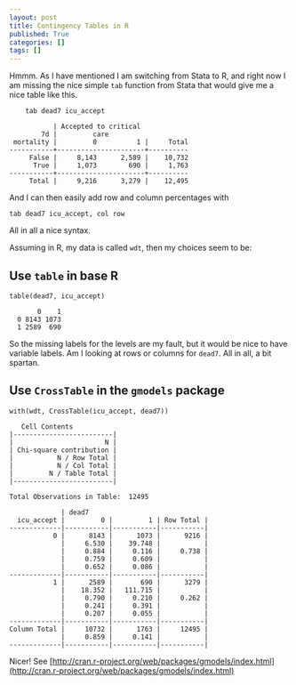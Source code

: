 ```yaml
---
layout: post
title: Contingency Tables in R
published: True
categories: []
tags: []
---
```


Hmmm. As I have mentioned I am switching from Stata to R, and right now I am missing the nice simple `tab` function from Stata that would give me a nice table like this.

        tab dead7 icu_accept

               | Accepted to critical
            7d |         care
     mortality |         0          1 |     Total
    -----------+----------------------+----------
         False |     8,143      2,589 |    10,732 
          True |     1,073        690 |     1,763 
    -----------+----------------------+----------
         Total |     9,216      3,279 |    12,495 


And I can then easily add row and column percentages with

    tab dead7 icu_accept, col row

All in all a nice syntax.

Assuming in R, my data is called `wdt`, then my choices seem to be:

## Use `table` in base R


    table(dead7, icu_accept)

           0    1
      0 8143 1073
      1 2589  690

So the missing labels for the levels are my fault, but it would be nice to have variable labels. Am I looking at rows or columns for `dead7`. All in all, a bit spartan.

## Use `CrossTable` in the `gmodels` package

    with(wdt, CrossTable(icu_accept, dead7))

       Cell Contents
    |-------------------------|
    |                       N |
    | Chi-square contribution |
    |           N / Row Total |
    |           N / Col Total |
    |         N / Table Total |
    |-------------------------|

    Total Observations in Table:  12495 

                 | dead7 
      icu_accept |         0 |         1 | Row Total | 
    -------------|-----------|-----------|-----------|
               0 |      8143 |      1073 |      9216 | 
                 |     6.530 |    39.748 |           | 
                 |     0.884 |     0.116 |     0.738 | 
                 |     0.759 |     0.609 |           | 
                 |     0.652 |     0.086 |           | 
    -------------|-----------|-----------|-----------|
               1 |      2589 |       690 |      3279 | 
                 |    18.352 |   111.715 |           | 
                 |     0.790 |     0.210 |     0.262 | 
                 |     0.241 |     0.391 |           | 
                 |     0.207 |     0.055 |           | 
    -------------|-----------|-----------|-----------|
    Column Total |     10732 |      1763 |     12495 | 
                 |     0.859 |     0.141 |           | 
    -------------|-----------|-----------|-----------|


Nicer! See [http://cran.r-project.org/web/packages/gmodels/index.html](http://cran.r-project.org/web/packages/gmodels/index.html)

